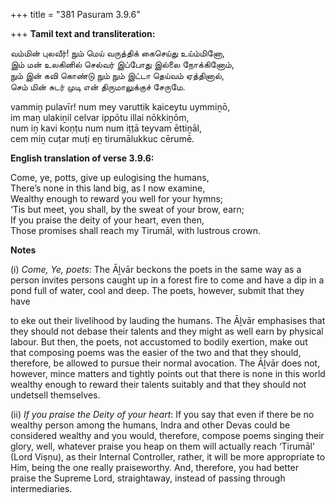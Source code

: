 +++
title = "381 Pasuram 3.9.6"

+++
**Tamil text and transliteration:**

வம்மின் புலவீர்! நும் மெய் வருத்திக் கைசெய்து உய்ம்மினோ,  
இம் மன் உலகினில் செல்வர் இப்போது இல்லை நோக்கினோம்,  
நும் இன் கவி கொண்டு நும் நும் இட்டா தெய்வம் ஏத்தினால்,  
செம் மின் சுடர் முடி என் திருமாலுக்குச் சேருமே.

vammiṉ pulavīr! num mey varuttik kaiceytu uymmiṉō,  
im maṉ ulakiṉil celvar ippōtu illai nōkkiṉōm,  
num iṉ kavi koṇṭu num num iṭṭā teyvam ēttiṉāl,  
cem miṉ cuṭar muṭi eṉ tirumālukkuc cērumē.

**English translation of verse 3.9.6:**

Come, ye, potts, give up eulogising the humans,  
There’s none in this land big, as I now examine,  
Wealthy enough to reward you well for your hymns;  
‘Tis but meet, you shall, by the sweat of your brow, earn;  
If you praise the deity of your heart, even then,  
Those promises shall reach my Tirumāl, with lustrous crown.

**Notes**

\(i\) *Come, Ye, poets*: The Āḻvār beckons the poets in the same way as a person invites persons caught up in a forest fire to come and have a dip in a pond full of water, cool and deep. The poets, however, submit that they have

to eke out their livelihood by lauding the humans. The Āḻvār emphasises that they should not debase their talents and they might as well earn by physical labour. But then, the poets, not accustomed to bodily exertion, make out that composing poems was the easier of the two and that they should, therefore, be allowed to pursue their normal avocation. The Āḻvār does not, however, mince matters and tightly points out that there is none in this world wealthy enough to reward their talents suitably and that they should not undetsell themselves.

\(ii\) *If you praise the Deity of your heart*: If you say that even if there be no wealthy person among the humans, Indra and other Devas could be considered wealthy and you would, therefore, compose poems singing their glory, well, whatever praise you heap on them will actually reach ‘Tirumāl’ (Lord Viṣṇu), as their Internal Controller, rather, it will be more appropriate to Him, being the one really praiseworthy. And, therefore, you had better praise the Supreme Lord, straightaway, instead of passing through intermediaries.


